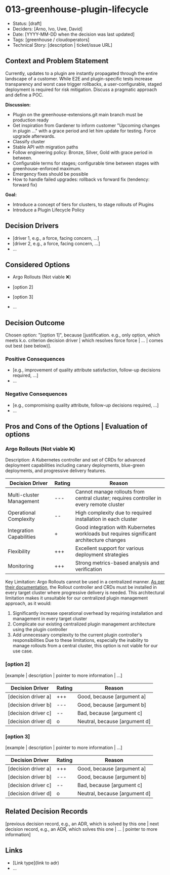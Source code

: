 # 013-greenhouse-plugin-lifecycle

- Status: [draft] <!-- optional -->
- Deciders: [Arno, Ivo, Uwe, David] <!-- optional -->
- Date: [YYYY-MM-DD when the decision was last updated] <!-- optional. To customize the ordering without relying on Git creation dates and filenames -->
- Tags: [greenhouse / cloudoperators] <!-- optional -->
- Technical Story: [description | ticket/issue URL] <!-- optional -->

## Context and Problem Statement

Currently, updates to a plugin are instantly propagated through the entire landscape of a customer.
While E2E and plugin-specific tests increase transparency and worst case trigger rollbacks, a user-configurable, staged deployment is required for risk mitigation.
Discuss a pragmatic approach and define a POC.

**Discussion:**

- Plugin on the greenhouse-extensions.git main branch must be production ready
- Get inspiration from Gardener to inform customer "Upcoming changes in plugin ..." with a grace period and let him update for testing. Force upgrade afterwards.
- Classify cluster
- Stable API with migration paths
- Follow engineering policy: Bronze, Silver, Gold with grace period in between.
- Configurable terms for stages; configurable time between stages with greenhouse-enforced maximum.
- Emergency fixes should be possible
- How to handle failed upgrades: rollback vs forward fix (tendency: forward fix)

**Goal:**

- Introduce a concept of tiers for clusters, to stage rollouts of Plugins
- Introduce a Plugin Lifecycle Policy

## Decision Drivers <!-- optional -->

- [driver 1, e.g., a force, facing concern, …]
- [driver 2, e.g., a force, facing concern, …]
- … <!-- numbers of drivers can vary -->

## Considered Options

- Argo Rollouts (Not viable ❌)

- [option 2]
- [option 3]
- … <!-- numbers of options can vary -->

## Decision Outcome

Chosen option: "[option 1]",
because [justification. e.g., only option, which meets k.o. criterion decision driver | which resolves force force | … | comes out best (see below)].

### Positive Consequences <!-- optional -->

- [e.g., improvement of quality attribute satisfaction, follow-up decisions required, …]
- …

### Negative Consequences <!-- optional -->

- [e.g., compromising quality attribute, follow-up decisions required, …]
- …

## Pros and Cons of the Options | Evaluation of options <!-- optional -->

### Argo Rollouts (Not viable ❌)

Description: A Kubernetes controller and set of CRDs for advanced deployment capabilities including canary deployments, blue-green deployments, and progressive delivery features.

| Decision Driver           | Rating | Reason                                                                                           |
|--------------------------|--------|--------------------------------------------------------------------------------------------------|
| Multi-cluster Management | ---    | Cannot manage rollouts from central cluster; requires controller in every remote cluster          |
| Operational Complexity   | --     | High complexity due to required installation in each cluster                                      |
| Integration Capabilities | +      | Good integration with Kubernetes workloads but requires significant architecture changes          |
| Flexibility             | +++    | Excellent support for various deployment strategies                                               |
| Monitoring              | +++    | Strong metrics-based analysis and verification                                                    |

Key Limitation: Argo Rollouts cannot be used in a centralized manner. [As per their documentation](https://argoproj.github.io/argo-rollouts/FAQ/#can-we-install-argo-rollouts-centrally-in-a-cluster-and-manage-rollout-resources-in-external-clusters), the Rollout controller and CRDs must be installed in every target cluster where progressive delivery is needed. This architectural limitation makes it unsuitable for our centralized plugin management approach, as it would:

1. Significantly increase operational overhead by requiring installation and management in every target cluster
2. Complicate our existing centralized plugin management architecture using the plugin controller
3. Add unnecessary complexity to the current plugin controller's responsibilities
Due to these limitations, especially the inability to manage rollouts from a central cluster, this option is not viable for our use case.

### [option 2]

[example | description | pointer to more information | …] <!-- optional -->

| Decision Driver     | Rating | Reason                        |
|---------------------|--------|-------------------------------|
| [decision driver a] | +++    | Good, because [argument a]    |                                                                                                                                                                                                                                                                | 
| [decision driver b] | ---    | Good, because [argument b]    |
| [decision driver c] | --     | Bad, because [argument c]     |
| [decision driver d] | o      | Neutral, because [argument d] |

### [option 3]

[example | description | pointer to more information | …] <!-- optional -->

| Decision Driver     | Rating | Reason                        |
|---------------------|--------|-------------------------------|
| [decision driver a] | +++    | Good, because [argument a]    |                                                                                                                                                                                                                                                                | 
| [decision driver b] | ---    | Good, because [argument b]    |
| [decision driver c] | --     | Bad, because [argument c]     |
| [decision driver d] | o      | Neutral, because [argument d] |

## Related Decision Records <!-- optional -->

[previous decision record, e.g., an ADR, which is solved by this one | next decision record, e.g., an ADR, which solves this one | … | pointer to more information]

## Links <!-- optional -->

- [Link type](link to adr) <!-- example: Refined by [xxx](yyyymmdd-xxx.md) -->
- … <!-- numbers of links can vary -->
